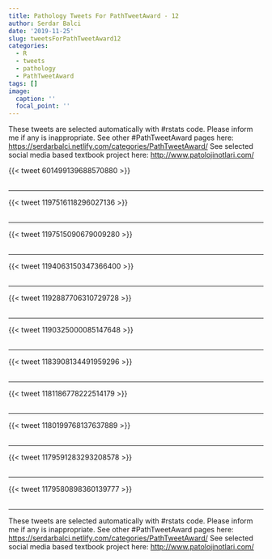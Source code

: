 ```yaml
---
title: Pathology Tweets For PathTweetAward - 12
author: Serdar Balci
date: '2019-11-25'
slug: tweetsForPathTweetAward12
categories:
  - R
  - tweets
  - pathology
  - PathTweetAward
tags: []
image:
  caption: ''
  focal_point: ''
---
```



These tweets are selected automatically with #rstats code. Please inform me if any is inappropriate.
See other #PathTweetAward pages here: https://serdarbalci.netlify.com/categories/PathTweetAward/ 
See selected social media based textbook project here: http://www.patolojinotlari.com/

{{< tweet 601499139688570880 >}}
<br>
<br>
<hr>
{{< tweet 1197516118296027136 >}}
<br>
<br>
<hr>
{{< tweet 1197515090679009280 >}}
<br>
<br>
<hr>
{{< tweet 1194063150347366400 >}}
<br>
<br>
<hr>
{{< tweet 1192887706310729728 >}}
<br>
<br>
<hr>
{{< tweet 1190325000085147648 >}}
<br>
<br>
<hr>
{{< tweet 1183908134491959296 >}}
<br>
<br>
<hr>
{{< tweet 1181186778222514179 >}}
<br>
<br>
<hr>
{{< tweet 1180199768137637889 >}}
<br>
<br>
<hr>
{{< tweet 1179591283293208578 >}}
<br>
<br>
<hr>
{{< tweet 1179580898360139777 >}}
<br>
<br>
<hr>


These tweets are selected automatically with #rstats code. Please inform me if any is inappropriate.
See other #PathTweetAward pages here: https://serdarbalci.netlify.com/categories/PathTweetAward/ 
See selected social media based textbook project here: http://www.patolojinotlari.com/
